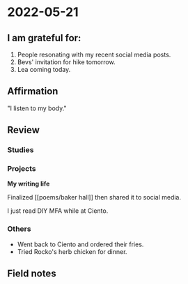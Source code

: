 # 2022-05-21

## I am grateful for:
1. People resonating with my recent social media posts.
2. Bevs' invitation for hike tomorrow.
3. Lea coming today.

## Affirmation

"I listen to my body."

## Review
### Studies

### Projects

**My writing life**

Finalized [[poems/baker hall]] then shared it to social media.

I just read DIY MFA while at Ciento.

### Others

- Went back to Ciento and ordered their fries.
- Tried Rocko's herb chicken for dinner.

## Field notes